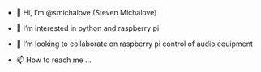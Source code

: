 - 👋 Hi, I’m @smichalove (Steven Michalove)
- 👀 I’m interested in python and raspberry pi

- 💞️ I’m looking to collaborate on raspberry pi control of audio equipment
- 📫 How to reach me ...

<!---
smichalove/smichalove is a ✨ special ✨ repository because its `README.md` (this file) appears on your GitHub profile.
You can click the Preview link to take a look at your changes.
--->
